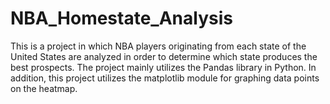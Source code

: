 # NBA_Homestate_Analysis

This is a project in which NBA players originating from each state of the United States are analyzed in order to determine which state produces the best prospects. The project mainly utilizes the Pandas library in Python. In addition, this project utilizes the matplotlib module for graphing data points on the heatmap.
